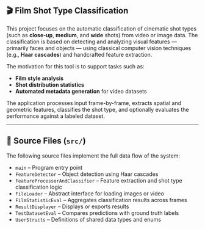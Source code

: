 ## 🎬 Film Shot Type Classification

This project focuses on the automatic classification of cinematic shot types (such as **close-up**, **medium**, and **wide** shots) from video or image data. The classification is based on detecting and analyzing visual features — primarily faces and objects — using classical computer vision techniques (e.g., **Haar cascades**) and handcrafted feature extraction.

The motivation for this tool is to support tasks such as:
- **Film style analysis**
- **Shot distribution statistics**
- **Automated metadata generation** for video datasets

The application processes input frame-by-frame, extracts spatial and geometric features, classifies the shot type, and optionally evaluates the performance against a labeled dataset.

---

## 📂 Source Files (`src/`)

The following source files implement the full data flow of the system:

- `main` – Program entry point  
- `FeatureDetector` – Object detection using Haar cascades  
- `FeatureProcessorAndClassifier` – Feature extraction and shot type classification logic  
- `FileLoader` – Abstract interface for loading images or video  
- `FilmStatisticEval` – Aggregates classification results across frames  
- `ResultDisplayer` – Displays or exports results  
- `TestDatasetEval` – Compares predictions with ground truth labels  
- `UserStructs` – Definitions of shared data types and enums
